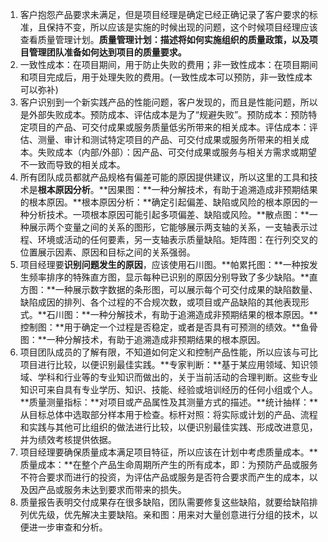 1. 客户抱怨产品要求未满足，但是项目经理是确定已经正确记录了客户要求的标准，且保持不变，所以应该是实施的时候出现的问题，这个时候项目经理应该查看质量管理计划。**质量管理计划：描述将如何实施组织的质量政策，以及项目管理团队准备如何达到项目的质量要求。**
2. 一致性成本：在项目期间，用于防止失败的费用；非一致性成本：在项目期间和项目完成后，用于处理失败的费用。(一致性成本可以预防，非一致性成本可以弥补)
3. 客户识别到一个新实践产品的性能问题，客户发现的，而且是性能问题，所以是外部失败成本。预防成本、评估成本是为了“规避失败”。预防成本：预防特定项目的产品、可交付成果或服务质量低劣所带来的相关成本。评估成本：评估、测量、审计和测试特定项目的产品、可交付成果或服务所带来的相关成本。失败成本（内部/外部）：因产品、可交付成果或服务与相关方需求或期望不一致而导致的相关成本。
4. 所有团队成员都就产品规格有偏差可能的原因提供建议，所以这里的工具和技术是**根本原因分析**。**因果图：**一种分解技术，有助于追溯造成非预期结果的根本原因。**根本原因分析：**确定引起偏差、缺陷或风险的根本原因的一种分析技术。一项根本原因可能引起多项偏差、缺陷或风险。**散点图：**一种展示两个变量之间的关系的图形，它能够展示两支轴的关系，一支轴表示过程、环境或活动的任何要素，另一支轴表示质量缺陷。矩阵图：在行列交叉的位置展示因素、原因和目标之间的关系强弱。
5. 项目经理要**识别问题发生的原因**，应该使用石川图。**帕累托图：**一种按发生频率排序的特殊直方图，显示每种已识别的原因分别导致了多少缺陷。**直方图：**一种展示数字数据的条形图，可以展示每个可交付成果的缺陷数量、缺陷成因的排列、各个过程的不合规次数，或项目或产品缺陷的其他表现形式。**石川图：**一种分解技术，有助于追溯造成非预期结果的根本原因。**控制图：**用于确定一个过程是否稳定，或者是否具有可预测的绩效。**鱼骨图：**一种分解技术，有助于追溯造成非预期结果的根本原因。
6. 项目团队成员的了解有限，不知道如何定义和控制产品性能，所以应该与可比项目进行比较，以便识别最佳实践。**专家判断：**基于某应用领域、知识领域、学科和行业等的专业知识而做出的，关于当前活动的合理判断。这些专业知识可来自具有专业学历、知识、技能、经验或培训经历的任何小组或个人。**质量测量指标：**对项目或产品属性及其测量方式的描述。**统计抽样：**从目标总体中选取部分样本用于检查。标杆对照：将实际或计划的产品、流程和实践与其他可比组织的做法进行比较，以便识别最佳实践、形成改进意见，并为绩效考核提供依据。
7. 项目经理要确保质量成本满足项目特征，所以应该在计划中考虑质量成本。**质量成本：**在整个产品生命周期所产生的所有成本，即：为预防产品或服务不符合要求而进行的投资，为评估产品或服务是否符合要求而产生的成本，以及因产品或服务未达到要求而带来的损失。
8. 质量报告表明交付成果存在很多缺陷，团队需要修复这些缺陷，就要给缺陷排列优先级，优先解决主要缺陷。亲和图：用来对大量创意进行分组的技术，以便进一步审查和分析。